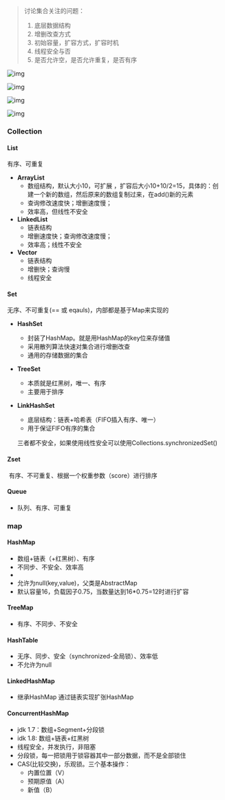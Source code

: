 

> 讨论集合关注的问题：
>
> 1. 底层数据结构
> 2. 增删改查方式
> 3. 初始容量，扩容方式，扩容时机
> 4. 线程安全与否
> 5. 是否允许空，是否允许重复，是否有序







![img](https://timgsa.baidu.com/timg?image&quality=80&size=b9999_10000&sec=1533816262839&di=a51c0622a7953f68ee7875dda2430a7c&imgtype=jpg&src=http%3A%2F%2Fimg1.imgtn.bdimg.com%2Fit%2Fu%3D3046597456%2C4072050019%26fm%3D214%26gp%3D0.jpg)



![img](https://www.runoob.com/wp-content/uploads/2014/01/2243690-9cd9c896e0d512ed.gif)

![img](https://www.runoob.com/wp-content/uploads/2014/01/java-coll.png)

![img](https://img2018.cnblogs.com/blog/1175569/201908/1175569-20190813185822827-390071136.png)



### Collection

#### List 

有序、可重复

* **ArrayList**
  * 数组结构，默认大小10，可扩展 ，扩容后大小10+10/2=15，具体的：创建一个新的数组，然后原来的数组复制过来，在add()新的元素
  * 查询修改速度快；增删速度慢；
  * 效率高，但线性不安全
* **LinkedList**
  * 链表结构
  * 增删速度快；查询修改速度慢；
  * 效率高；线性不安全
* **Vector**
  * 链表结构
  * 增删快；查询慢
  * 线程安全

#### Set  

无序、不可重复(== 或 eqauls)，内部都是基于Map来实现的

* **HashSet**

  * 封装了HashMap。就是用HashMap的key位来存储值
  * 采用散列算法快速对集合进行增删改查
  * 通用的存储数据的集合

* **TreeSet**

  * 本质就是红黑树，唯一、有序
  * 主要用于排序

* **LinkHashSet**

  * 底层结构：链表+哈希表（FIFO插入有序、唯一）
  * 用于保证FIFO有序的集合

  三者都不安全，如果使用线性安全可以使用Collections.synchronizedSet()

#### Zset

​	有序、不可重复、根据一个权重参数（score）进行排序

#### Queue

* 队列、有序、可重复

### map

#### HashMap

* 数组+链表（+红黑树）、有序
* 不同步、不安全、效率高
* 
* 允许为null(key,value)，父类是AbstractMap
* 默认容量16，负载因子0.75，当数量达到16*0.75=12时进行扩容

#### TreeMap

* 有序、不同步、不安全

#### HashTable

* 无序、同步、安全（synchronized-全局锁）、效率低
* 不允许为null

#### LinkedHashMap

* 继承HashMap 通过链表实现扩张HashMap

#### ConcurrentHashMap

* jdk 1.7：数组+Segment+分段锁
* idk 1.8:   数组+链表+红黑树
* 线程安全，并发执行，非阻塞
* 分段锁，每一把锁用于锁容器其中一部分数据，而不是全部锁住
* CAS(比较交换)，乐观锁。三个基本操作：
  * 内置位置（V）
  * 预期原值（A）
  * 新值（B）

